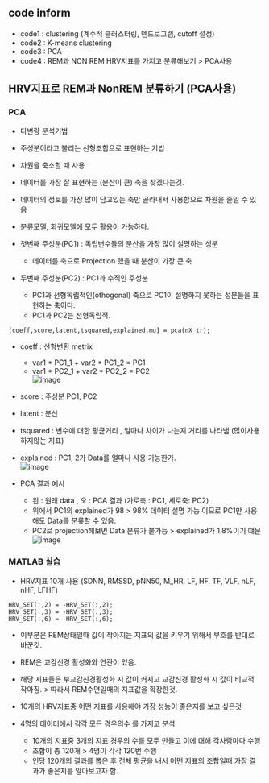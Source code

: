 ## code inform
- code1 : clustering (계수적 클러스터링, 덴드로그램, cutoff 설정)
- code2 : K-means clustering
- code3 : PCA
- code4 : REM과 NON REM HRV지표를 가지고 분류해보기 > PCA사용

## HRV지표로 REM과 NonREM 분류하기 (PCA사용)
### PCA 
- 다변량 분석기법
- 주성분이라고 불리는 선형조합으로 표현하는 기법
- 차원을 축소할 때 사용
- 데이터를 가장 잘 표현하는 (분산이 큰) 축을 찾겠다는것.
- 데이터의 정보를 가장 많이 담고있는 축만 골라내서 사용함으로 차원을 줄일 수 있음
- 분류모델, 회귀모델에 모두 활용이 가능하다.

- 첫번째 주성분(PC1) : 독립변수들의 분산을 가장 많이 설명하는 성분
  - 데이터를 축으로 Projection 했을 때 분산이 가장 큰 축
- 두번째 주성분(PC2) : PC1과 수직인 주성분
  - PC1과 선형독립적인(othogonal) 축으로 PC1이 설명하지 못하는 성분들을 표현하는 축이다.
  - PC1과 PC2는 선형독립적. 

```
[coeff,score,latent,tsquared,explained,mu] = pca(nX_tr);
```
- coeff : 선형변환 metrix
  - var1 * PC1_1 + var2 * PC1_2 = PC1
  - var1 * PC2_1 + var2 * PC2_2 = PC2\
  ![image](https://user-images.githubusercontent.com/70633080/121180234-98901e80-c89b-11eb-9349-4e0d443fdd7b.png)
- score : 주성분 PC1, PC2
- latent : 분산
- tsquared : 변수에 대한 평균거리 , 얼마나 차이가 나는지 거리를 나타냄 (많이사용하지않는 지표)
- explained : PC1, 2가 Data를 얼마나 사용 가능한가.\
![image](https://user-images.githubusercontent.com/70633080/121180249-9c23a580-c89b-11eb-9410-1df6b84bf353.png)

- PCA 결과 예시 
  - 왼 : 원래 data , 오 : PCA 결과 (가로축 : PC1, 세로축: PC2)
  - 위에서 PC1의 explained가 98 > 98% 데이터 설명 가능 이므로 PC1만 사용해도 Data를 분류할 수 있음.
  - PC2로 projection해보면 Data 분류가 불가능 > explained가 1.8%이기 떄문
![image](https://user-images.githubusercontent.com/70633080/121180298-ac3b8500-c89b-11eb-8b18-d1cb898e9401.png)


### MATLAB 실습
- HRV지표 10개 사용 (SDNN, RMSSD, pNN50, M_HR, LF, HF, TF, VLF, nLF, nHF, LFHF)
```
HRV_SET(:,2) = -HRV_SET(:,2);
HRV_SET(:,3) = -HRV_SET(:,3);
HRV_SET(:,6) = -HRV_SET(:,6);
```
- 이부분은 REM상태일때 값이 작아지는 지표의 값을 키우기 위해서 부호를 반대로 바꾼것.
- REM은 교감신경 활성화와 연관이 있음.
- 해당 지표들은 부교감신경활성화 시 값이 커지고 교감신경 활성화 시 값이 비교적 작아짐. > 따라서 REM수면일때의 지표값을 확장한것.

- 10개의 HRV지표중 어떤 지표를 사용해야 가장 성능이 좋은지를 보고 싶은것
- 4명의 데이터에서 각각 모든 경우의수 를 가지고 분석
  - 10개의 지표중 3개의 지표 경우의 수를 모두 만들고 이에 대해 각사람마다 수행 
  - 조합이 총 120개 > 4명이 각각 120번 수행
  - 인당 120개의 결과를 뽑은 후 전체 평균을 내서 어떤 지표의 조합일때 가장 결과가 좋은지를 알아보고자 함.
